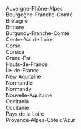 &nbsp;&nbsp;&nbsp;&nbsp;Auvergne-Rhône-Alpes<br>
&nbsp;&nbsp;&nbsp;&nbsp;Bourgogne-Franche-Comté<br>
&nbsp;&nbsp;&nbsp;&nbsp;Bretagne<br>
&nbsp;&nbsp;&nbsp;&nbsp;Brittany<br>
&nbsp;&nbsp;&nbsp;&nbsp;Burgundy-Franche-Comté<br>
&nbsp;&nbsp;&nbsp;&nbsp;Centre-Val de Loire<br>
&nbsp;&nbsp;&nbsp;&nbsp;Corse<br>
&nbsp;&nbsp;&nbsp;&nbsp;Corsica<br>
&nbsp;&nbsp;&nbsp;&nbsp;Grand-Est<br>
&nbsp;&nbsp;&nbsp;&nbsp;Hauts-de-France<br>
&nbsp;&nbsp;&nbsp;&nbsp;Île-de-France<br>
&nbsp;&nbsp;&nbsp;&nbsp;New Aquitaine<br>
&nbsp;&nbsp;&nbsp;&nbsp;Normandie<br>
&nbsp;&nbsp;&nbsp;&nbsp;Normandy<br>
&nbsp;&nbsp;&nbsp;&nbsp;Nouvelle-Aquitaine<br>
&nbsp;&nbsp;&nbsp;&nbsp;Occitania<br>
&nbsp;&nbsp;&nbsp;&nbsp;Occitanie<br>
&nbsp;&nbsp;&nbsp;&nbsp;Pays de la Loire<br>
&nbsp;&nbsp;&nbsp;&nbsp;Provence-Alpes-Côte d'Azur
